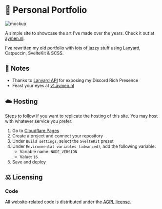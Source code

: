 # 🎨 Personal Portfolio

![mockup](https://github.com/aymenae/website/assets/screenshot.webp)

A simple site to showcase the art I've made over the years. Check it out at [aymen.nl](https://aymen.nl/).

I've rewritten my old portfolio with lots of jazzy stuff using Lanyard, Catpuccin, SvelteKit & SCSS.

## 📝 Notes

- Thanks to [Lanyard API](https://github.com/Phineas/lanyard) for exposing my Discord Rich Presence
- Feast your eyes at [v1.aymen.nl](https://v1.aymen.nl/)

## ☁️ Hosting

Steps to follow if you want to replicate the hosting of this site. You may host with whatever service you prefer.

1. Go to [Cloudflare Pages](https://pages.dev/)
2. Create a project and connect your repository
3. Under `Build settings`, select the `SvelteKit` preset
4. Under `Environmental variables (advanced)`, add the following variable:
   - Variable name: `NODE_VERSION`
   - Value: `16`
5. Save and deploy

## ⚖️ Licensing

### Code

All website-related code is distributed under the [AGPL license](LICENSE).
